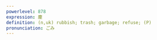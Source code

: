 ```yaml
---
powerlevel: 878
expression: 塵
definition: (n,uk) rubbish; trash; garbage; refuse; (P)
pronunciation: ごみ
---
```


